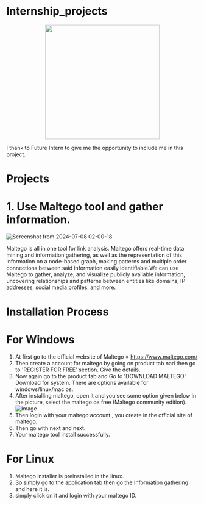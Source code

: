 # Internship_projects

<div align="center">
	  <img src ="https://media.licdn.com/dms/image/D560BAQHrewgvjwkIUQ/company-logo_200_200/0/1719255682404?e=1728518400&v=beta&t=UBjQZmCLr77UUNtMmRidfcsvgt2I9aHMd888yuihc2o" width="300" height="300">
</div>

I thank to Future Intern  to give me the opportunity to include me in this project.

# Projects

# 1. Use Maltego tool and gather information.

 ![Screenshot from 2024-07-08 02-00-18](https://github.com/sourya122/Internship_projects/assets/110114428/4d687218-a5d0-4006-853c-31a829c6e8d2)
 
Maltego is all in one tool for link analysis. Maltego offers real-time data mining and information gathering, as well as the representation of this information on a node-based graph, making patterns and multiple order connections between said information easily identifiable.We can use Maltego to gather, analyze, and visualize publicly available information, uncovering relationships and patterns between entities like domains, IP addresses, social media profiles, and more.

# Installation Process

# For Windows

1. At first go to the official website of Maltego = https://www.maltego.com/
2. Then create a account for maltego by going on product tab nad then go to 'REGISTER FOR FREE' section. Give the details.
3. Now again go to the product tab and Go to 'DOWNLOAD MALTEGO'. Download for system. There are options available for windows/linux/mac os.
4. After installing maltego, open it and you see some option given below in the picture, select the maltego ce free (Maltego community edition).
 ![image](https://github.com/sourya122/Internship_projects/assets/110114428/b5600e9b-c409-4de9-89b0-24f50f3104e2)
5. Then login with your maltego account , you create in the official site of maltego.
6. Then go with next and next.
7. Your maltego tool install successfully.
   
# For Linux

1. Maltego installer is preinstalled in the linux.
2. So simply go to the application tab then go the Information gathering and here it is.
3. simply click on it and login with your maltego ID.
